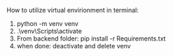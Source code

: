 How to utilize virtual envirionment in terminal:

1. python -m venv venv
2. .\venv\Scripts\activate
3. From backend folder: pip install -r Requirements.txt 
5. when done: deactivate and delete venv
